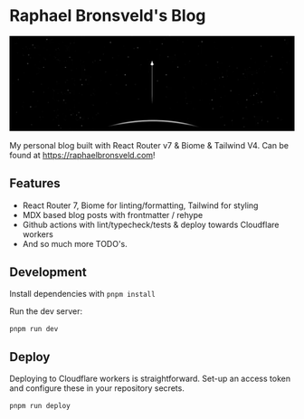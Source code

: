 # Raphael Bronsveld's Blog

<img src="./.github/images/wallpaper.jpg" alt="Black background with some stars & a small spaceship">

My personal blog built with React Router v7 & Biome & Tailwind V4. Can be found at https://raphaelbronsveld.com!

## Features
- React Router 7, Biome for linting/formatting, Tailwind for styling
- MDX based blog posts with frontmatter / rehype
- Github actions with lint/typecheck/tests & deploy towards Cloudflare workers
- And so much more TODO's.

## Development

Install dependencies with `pnpm install` 

Run the dev server:

```shellscript
pnpm run dev
```

## Deploy
Deploying to Cloudflare workers is straightforward.
Set-up an access token and configure these in your repository secrets.

```shellscript
pnpm run deploy
```